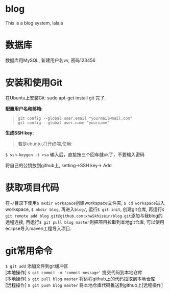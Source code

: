 blog
====
This is a blog system, lalala

数据库
=====

数据库用MySQL, 新建用户名vv, 密码123456

安装和使用Git
=====

在Ubuntu上安装Git: sudo apt-get install git 完了.

**配置用户名和邮箱:**

> `git config --global user.email "yourmail@mail.com"` <br>
`git config --global user.name "yourname"`

**生成SSH key:**

> 若是ubuntu,打开终端,使用: <br>

`$ ssh-keygen -t rsa`
输入后，直接按三个回车就ok了，不要输入密码

将自己的公钥放到github上, setting->SSH key-> Add


获取项目代码
====
在`~/`目录下使用`$ mkdir workspace`创建workspace文件夹, `$ cd workspace`进入workspace, `$ mkdir blog`,
再进入`blog/`, 运行`$ git init`, 创建git仓库, 再运行`$ git remote add blog git@github.com:xhwSkhizein/blog.git`添加与我blog的远程连接, 再运行`$ git pull blog master`则把项目拉取到本地git仓库, 可以使用eclipse导入maven工程导入项目.

git常用命令
====
`$ git add` 添加文件到git缓冲区<br>[本地操作]
`$ git commit -m 'commit message'` 提交代码到本地仓库<br>[本地操作]
`$ git pull blog master` 将远程github上的代码拉取到本地仓库<br>[远程操作]
`$ git push blog master` 将本地仓库代码推送到github上[远程操作]
